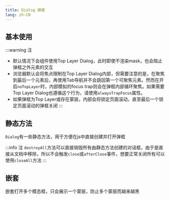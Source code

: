 ```yaml
---
title: Dialog 弹窗
lang: zh-CN
---
```


## 基本使用

<!-- @Code:basicUsage -->

:::warning 注
- 默认情况下会组件使用Top Layer Dialog，此时即使不渲染mask，也会阻止弹框之外元素的交互
- 浏览器默认会将焦点限制在Top Layer Dialog内部，但需要注意的是，在聚焦到最后一个元素后，再使用Tab导航并不会跳回第一个可聚焦元素。然而在开启`noTopLayer`时，内部模拟的focus trap则会在弹框内部循环聚焦。如果需要Top Layer Dialog也遵循这个行为，请使用`alwaysTrapFocus`属性。
- 如果弹框为Top Layer或存在蒙层，内部会将锁定页面滚动，直至最后一个锁定页面滚动的弹框关闭
:::

## 静态方法

`Dialog`有一些静态方法，用于方便在js中直接创建并打开弹框

<!-- @Code:staticMethods -->

:::info 注
`destroyAll`方法可以直接销毁所有由静态方法创建的对话框，由于是直接从文档中移除，所以不会触发`close`或`afterClose`事件，想要正常关闭所有可以使用`closeAll`方法
:::


## 嵌套

嵌套打开多个模态框，只会展示一个蒙层，防止多个蒙层而越来越黑

<!-- @Code:nested -->